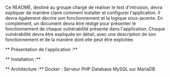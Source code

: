  Ce README, destiné
au groupe chargé de réaliser le test d'intrusion, devra expliquer de manière claire comment installer
et configurer l'application. Il devra également décrire son fonctionnement et la logique sous-jacente.
En complément, un document devra être rédigé pour présenter le fonctionnement de chaque
vulnérabilité présente dans l'application. Chaque vulnérabilité devra être expliquée en détail, avec une
description de son fonctionnement et de la manière dont elle peut être exploitée.


** Présentation de l'application :**



** Installation :**


** Architecture :**
Docker : 
 Serveur PHP
 Database MySQL sur MariaDB
